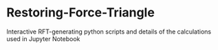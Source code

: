 # Restoring-Force-Triangle
Interactive RFT-generating python scripts and details of the calculations used in Jupyter Notebook
